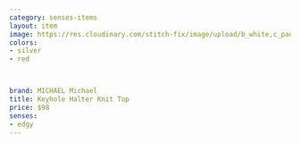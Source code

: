 ```yaml
---
category: senses-items
layout: item
image: https://res.cloudinary.com/stitch-fix/image/upload/b_white,c_pad,dpr_1.0,f_auto,h_150,q_auto,w_150/v1696477904/wa1414frlzhwtorshjvc.jpg
colors: 
- silver
- red



brand: MICHAEL Michael
title: Keyhole Halter Knit Top
price: $98
senses:
- edgy
---
```








